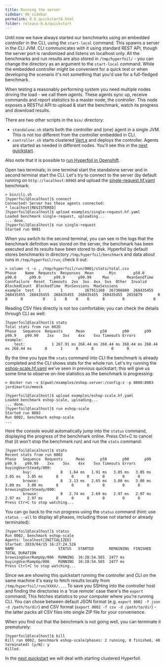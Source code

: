 ```yaml
---
title: Running the server
sidebar: 06_sidebar
permalink: 0.6_quickstart6.html
folder: release-0.6/quickstart
---
```


Until now we have always started our benchmarks using an embedded *controller* in the CLI, using the `start-local` command. This spawns a server in the CLI JVM. CLI communicates with it using standard REST API, though the server port is randomized and listens on localhost only. All the benchmarks and run results are also stored in `/tmp/hyperfoil/` - you can change the directory as an argument to the `start-local` command.
While the embedded controller might be convenient for a quick test or when developing the scenario it's not something that you'd use for a full-fledged benchmark.

When testing a reasonably performing system you need multiple nodes driving the load - we call them *agents*. These agents sync up, receive commands and report statistics to a master node, the *controller*. This node exposes a RESTful API to upload & start the benchmark, watch its progress and download results.

There are two other scripts in the `bin/` directory:
* `standalone.sh` starts both the controller and (one) agent in a single JVM. This is not too different from the controller embedded in CLI.
* `controller.sh` starts clustered [Vert.x](https://vertx.io/) and deploys the controller. Agents are started as needed in different nodes. You'll see this in the [next quickstart](0.6_quickstart7.html).

Also note that it is possible to [run Hyperfoil in Openshift](controller.html#deploying-in-kubernetesopenshift).

Open two terminals; in one terminal start the standalone server and in second terminal start the CLI. Let's try to connect to the server (by default running on `http://localhost:8090`) and upload the [single-request.hf.yaml](https://github.com/Hyperfoil/Hyperfoil/blob/release-0.6/distribution/src/main/resources/examples/single-request.hf.yaml) benchmark:

```
> bin/cli.sh
[hyperfoil@localhost]$ connect
Connected! Server has these agents connected:
* localhost[REGISTERED]
[hyperfoil@localhost]$ upload examples/single-request.hf.yaml
Loaded benchmark single-request, uploading...
... done.
[hyperfoil@localhost]$ run single-request
Started run 0001
```

When you switch to the second terminal, you can see in the logs that the benchmark definition was stored on the server, the benchmark has been executed and its results have been stored to disk. Hyperfoil by default stores benchmarks in directory `/tmp/hyperfoil/benchmark` and data about runs in `/tmp/hyperfoil/run`; check it out:

```
> column -t -s , /tmp/hyperfoil/run/0001/stats/total.csv
Phase    Name  Requests  Responses  Mean       Min        p50.0      p90.0      p99.0      p99.9      p99.99     Max        MeanSendTime  ConnFailure  Reset  Timeouts  2xx  3xx  4xx  5xx  Other  Invalid  BlockedCount  BlockedTime  MinSessions  MaxSessions
example  test  1         1          267911168  267386880  268435455  268435455  268435455  268435455  268435455  268435455  2655879       0            0      0         0    1    0    0    0      0        0             0
```

Reading CSV files directly is not too comfortable; you can check the details through CLI as well:
```
[hyperfoil@localhost]$ stats
Total stats from run 002D
Phase   Sequence  Requests      Mean       p50       p90       p99     p99.9    p99.99    2xx    3xx    4xx    5xx Timeouts Errors
example:
	test:            1 267.91 ms 268.44 ms 268.44 ms 268.44 ms 268.44 ms 268.44 ms      0      1      0      0        0      0
```

By the time you type the `stats` command into CLI the benchmark is already completed and the CLI shows stats for the whole run. Let's try running the [eshop-scale.hf.yaml](https://github.com/Hyperfoil/Hyperfoil/blob/release-0.6/distribution/src/main/resources/examples/eshop-scale.hf.yaml) we've seen in previous quickstart; this will give us some time to observe on-line statistics as the benchmark is progressing:

```
> docker run -v $(pwd)/examples/eshop.server:/config:z -p 8080:8083 jordimartin/mmock
```

```
[hyperfoil@localhost]$ upload examples/eshop-scale.hf.yaml
Loaded benchmark eshop-scale, uploading...
... done.
[hyperfoil@localhost]$ run eshop-scale
Started run 0002
Run 0002, benchmark eshop-scale
...
```

Here the console would automatically jump into the `status` command, displaying the progress of the benchmark online. Press Ctrl+C to cancel that (it won't stop the benchmark run) and run the `stats` command:

```
[hyperfoil@localhost]$ stats
Recent stats from run 0002
Phase   Sequence  Requests      Mean       p50       p90       p99     p99.9    p99.99    2xx    3xx    4xx    5xx Timeouts Errors
buyingUserSteady/000:
        buy:             8   1.64 ms   1.91 ms   3.05 ms   3.05 ms   3.05 ms   3.05 ms      8      0      0      0        0      0
        browse:          8   2.13 ms   2.65 ms   3.00 ms   3.00 ms   3.00 ms   3.00 ms      8      0      0      0        0      0
browsingUserSteady/000:
        browse:          8   2.74 ms   2.69 ms   2.97 ms   2.97 ms   2.97 ms   2.97 ms      8      0      0      0        0      0
Press Ctr+C to stop watching...
```

You can go back to the run progress using the `status` command (hint: use `status --all` to display all phases, including those not started or already terminated):

```
[hyperfoil@localhost]$ status
Run 0002, benchmark eshop-scale
Agents: localhost[INITIALIZED]
Started: 2019/04/15 16:27:24.526
NAME                    STATUS   STARTED       REMAINING  FINISHED  TOTAL DURATION
browsingUserRampUp/006  RUNNING  16:28:54.565  2477 ms
buyingUserRampUp/006    RUNNING  16:28:54.565  2477 ms
Press Ctrl+C to stop watching...
```

Since we are showing this quickstart running the controller and CLI on the same machine it's easy to fetch results locally from `/tmp/hyperfoil/run/XXXX/...`. To save you SSHing into the controller host and finding the directories in a 'true remote' case there's the `export` command; This fetches statistics to your computer where you're running CLI. You can chose between default JSON format (e.g. `export 0002 -f json -d /path/to/dir`) and CSV format (`export 0002 -f csv -d /path/to/dir`) - the latter packs all CSV files into single ZIP file for your convenience.

When you find out that the benchmark is not going well, you can terminate it prematurely:

```
[hyperfoil@localhost]$ kill
Kill run 0002, benchmark eshop-scale(phases: 2 running, 0 finished, 40 terminated) [y/N]: y
Killed.
```

In the [next quickstart](0.6_quickstart7.html) we will deal with starting clustered Hyperfoil.